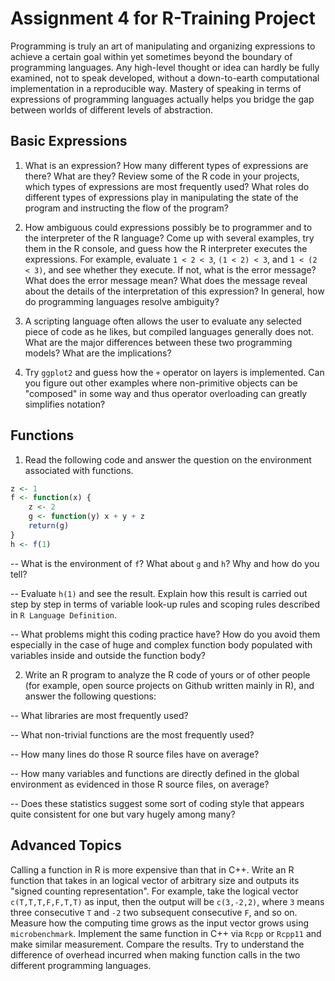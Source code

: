 # Assignment 4 for R-Training Project

Programming is truly an art of manipulating and organizing expressions to achieve a certain goal within yet sometimes beyond the boundary of programming languages. Any high-level thought or idea can hardly be fully examined, not to speak developed, without a down-to-earth computational implementation in a reproducible way. Mastery of speaking in terms of expressions of programming languages actually helps you bridge the gap between worlds of different levels of abstraction.

## Basic Expressions

1. What is an expression? How many different types of expressions are there? What are they? Review some of the R code in your projects, which types of expressions are most frequently used? What roles do different types of expressions play in manipulating the state of the program and instructing the flow of the program?

2. How ambiguous could expressions possibly be to programmer and to the interpreter of the R language? Come up with several examples, try them in the R console, and guess how the R interpreter executes the expressions. For example, evaluate `1 < 2 < 3`, `(1 < 2) < 3`, and `1 < (2 < 3)`, and see whether they execute. If not, what is the error message? What does the error message mean? What does the message reveal about the details of the interpretation of this expression? In general, how do programming languages resolve ambiguity?

3. A scripting language often allows the user to evaluate any selected piece of code as he likes, but compiled languages generally does not. What are the major differences between these two programming models? What are the implications?

4. Try `ggplot2` and guess how the `+` operator on layers is implemented. Can you figure out other examples where non-primitive objects can be "composed" in some way and thus operator overloading can greatly simplifies notation?

## Functions

1. Read the following code and answer the question on the environment associated with functions.

```r
z <- 1
f <- function(x) {
    z <- 2
    g <- function(y) x + y + z
    return(g)
}
h <- f(1)
```

-- What is the environment of `f`? What about `g` and `h`? Why and how do you tell?

-- Evaluate `h(1)` and see the result. Explain how this result is carried out step by step in terms of variable look-up rules and scoping rules described in `R Language Definition`.

-- What problems might this coding practice have? How do you avoid them especially in the case of huge and complex function body populated with variables inside and outside the function body?

2. Write an R program to analyze the R code of yours or of other people (for example, open source projects on Github written mainly in R), and answer the following questions:

-- What libraries are most frequently used?

-- What non-trivial functions are the most frequently used?

-- How many lines do those R source files have on average?

-- How many variables and functions are directly defined in the global environment as evidenced in those R source files, on average?

-- Does these statistics suggest some sort of coding style that appears quite consistent for one but vary hugely among many?

## Advanced Topics

Calling a function in R is more expensive than that in C++. Write an R function that takes in an logical vector of arbitrary size and outputs its "signed counting representation". For example, take the logical vector `c(T,T,T,F,F,T,T)` as input, then the output will be `c(3,-2,2)`, where `3` means three consecutive `T` and `-2` two subsequent consecutive `F`, and so on. Measure how the computing time grows as the input vector grows using `microbenchmark`. Implement the same function in C++ via `Rcpp` or `Rcpp11` and make similar measurement. Compare the results. Try to understand the difference of overhead incurred when making function calls in the two different programming languages.
